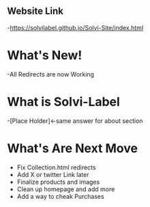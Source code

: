 ## Website Link
-https://solvilabel.github.io/Solvi-Site/index.html
# What's New!
-All Redirects are now Working

# What is Solvi-Label
-[Place Holder]<-same answer for about section 

# What's Are Next Move
- Fix Collection.html redirects
- Add X or twitter Link later
- Finalize products and images
- Clean up homepage and add more
- Add a way to cheak Purchases
